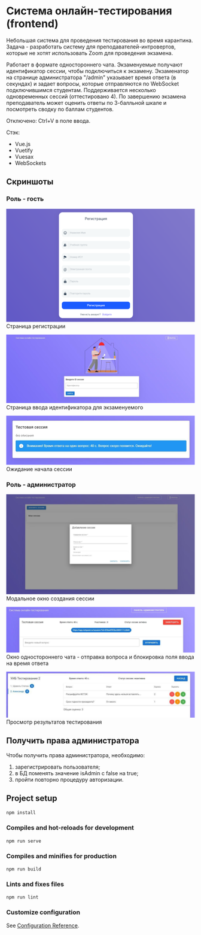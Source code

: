 # Система онлайн-тестирования (frontend)
Небольшая система для проведения тестирования во время карантина. Задача - разработать систему для преподавателей-интровертов, которые не хотят использовать Zoom для проведения экзамена.

Работает в формате одностороннего чата. Экзаменуемые получают идентификатор сессии, чтобы подключиться к экзамену. Экзаменатор на странице администратора "/admin" указывает время ответа (в секундах) и задает вопросы, которые отправляются по WebSocket подключившимся студентам. Поддерживается несколько одновременных сессий (оттестировано 4). По завершению экзамена преподаватель может оценить ответы по 3-балльной шкале и посмотреть сводку по баллам студентов.

Отключено: Ctrl+V в поле ввода.

Стэк:
 - Vue.js
 - Vuetify
 - Vuesax
 - WebSockets

## Скриншоты
### Роль - гость
![Регистрация](https://raw.githubusercontent.com/alialek/online-proctor/master/0.png)
Страница регистрации

![Ввод идентификатора](https://raw.githubusercontent.com/alialek/online-proctor/master/1.jpg)
Страница ввода идентификатора для экзаменуемого

![Ожидание](https://raw.githubusercontent.com/alialek/online-proctor/master/2.jpg)
Ожидание начала сессии

### Роль - администратор
![Создание сессии](https://raw.githubusercontent.com/alialek/online-proctor/master/3.jpg)
Модальное окно создания сессии

![Отправка вопроса](https://raw.githubusercontent.com/alialek/online-proctor/master/4.jpg)
Окно одностороннего чата - отправка вопроса и блокировка поля ввода на время ответа

![Ожидание](https://raw.githubusercontent.com/alialek/online-proctor/master/6.jpg)
Просмотр результатов тестирования

## Получить права администратора
Чтобы получить права администратора, необходимо:
  1. зарегистрировать пользователя;
  2. в БД поменять значение isAdmin с false на true;
  3. пройти повторно процедуру авторизации.


## Project setup
```
npm install
```

### Compiles and hot-reloads for development
```
npm run serve
```

### Compiles and minifies for production
```
npm run build
```

### Lints and fixes files
```
npm run lint
```

### Customize configuration
See [Configuration Reference](https://cli.vuejs.org/config/).
